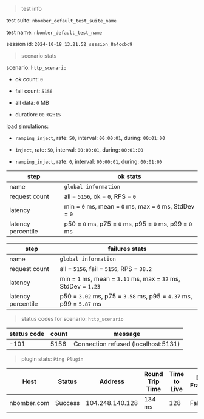 > test info

test suite: `nbomber_default_test_suite_name`

test name: `nbomber_default_test_name`

session id: `2024-10-18_13.21.52_session_8a4ccbd9`

> scenario stats

scenario: `http_scenario`

  - ok count: `0`

  - fail count: `5156`

  - all data: `0` MB

  - duration: `00:02:15`

load simulations:

  - `ramping_inject`, rate: `50`, interval: `00:00:01`, during: `00:01:00`

  - `inject`, rate: `50`, interval: `00:00:01`, during: `00:01:00`

  - `ramping_inject`, rate: `0`, interval: `00:00:01`, during: `00:01:00`

|step|ok stats|
|---|---|
|name|`global information`|
|request count|all = `5156`, ok = `0`, RPS = `0`|
|latency|min = `0` ms, mean = `0` ms, max = `0` ms, StdDev = `0`|
|latency percentile|p50 = `0` ms, p75 = `0` ms, p95 = `0` ms, p99 = `0` ms|


|step|failures stats|
|---|---|
|name|`global information`|
|request count|all = `5156`, fail = `5156`, RPS = `38.2`|
|latency|min = `1` ms, mean = `3.11` ms, max = `32` ms, StdDev = `1.23`|
|latency percentile|p50 = `3.02` ms, p75 = `3.58` ms, p95 = `4.37` ms, p99 = `5.87` ms|


> status codes for scenario: `http_scenario`

|status code|count|message|
|---|---|---|
|-101|5156|Connection refused (localhost:5131)|


> plugin stats: `Ping Plugin`

|Host|Status|Address|Round Trip Time|Time to Live|Don't Fragment|Buffer Size|
|---|---|---|---|---|---|---|
|nbomber.com|Success|104.248.140.128|134 ms|128|False|32 bytes|


